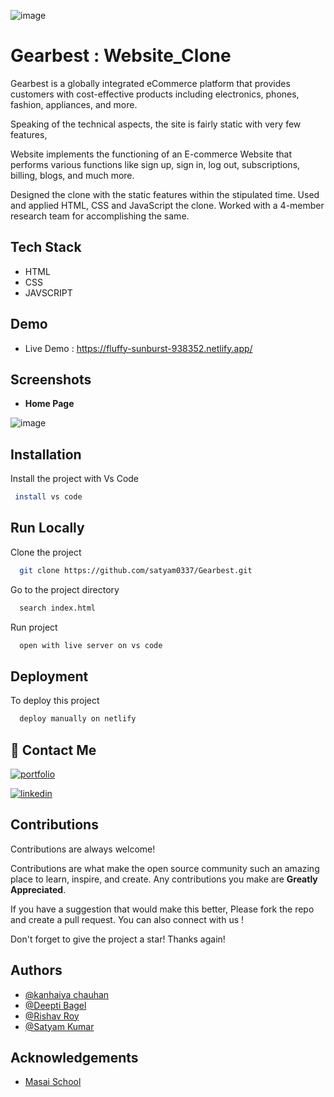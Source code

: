 
![image](https://user-images.githubusercontent.com/105915649/208599294-2f5f6f33-09e7-4efc-a08f-eaaa6a41d1a1.png)



# Gearbest : Website_Clone



Gearbest is a globally integrated eCommerce platform that provides customers with cost-effective products including electronics, phones, fashion, appliances, and more.

Speaking of the technical aspects, the site is fairly static with very few features, 

Website implements the functioning of an E-commerce Website that performs various functions like sign up, sign in, log out, subscriptions, billing, blogs, and much more.

Designed the clone with the static features within the stipulated time. Used and applied HTML, CSS and JavaScript the clone. Worked with a 4-member research team for accomplishing the same. 
## Tech Stack

- HTML
- CSS
- JAVSCRIPT




## Demo

- Live Demo : https://fluffy-sunburst-938352.netlify.app/






## Screenshots

- **Home Page**

![image](https://user-images.githubusercontent.com/105915649/208587918-191366cf-b977-49ce-9ba6-155c729125d3.png)




## Installation

Install the project with Vs Code

```bash
 install vs code 
```
    
## Run Locally

Clone the project

```bash
  git clone https://github.com/satyam0337/Gearbest.git
```

Go to the project directory

```bash
  search index.html
```

Run project

```bash
  open with live server on vs code
```


## Deployment

To deploy this project

```bash
  deploy manually on netlify
```


## 🔗 Contact Me
[![portfolio](https://img.shields.io/badge/my_portfolio-000?style=for-the-badge&logo=ko-fi&logoColor=white)](https://satyam0337.github.io/)

[![linkedin](https://img.shields.io/badge/linkedin-0A66C2?style=for-the-badge&logo=linkedin&logoColor=white)](https://www.linkedin.com/in/satyam-kumar-526004237/)




## Contributions

Contributions are always welcome!

Contributions are what make the open source community such an amazing place to learn, inspire, and create. Any contributions you make are **Greatly Appreciated**.

If you have a suggestion that would make this better, Please fork the repo and create a pull request. You can also connect with us !

Don't forget to give the project a star! Thanks again!

## Authors

- [@kanhaiya chauhan ](https://www.github.com/kanhaiyachauhan037)
- [@Deepti Bagel](https://www.github.com/dipti1144)
- [@Rishav Roy](https://www.github.com/rishav)
- [@Satyam Kumar](https://www.github.com/satyam0337)

## Acknowledgements

 - [Masai School](https://www.masaischool.com/)
 
